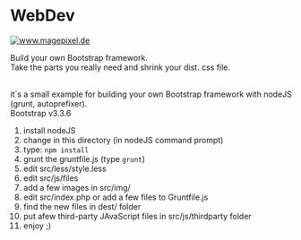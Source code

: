 # WebDev
<a target="_blank" href="http://www.imagepixel.de"><img src="http://www.imagepixel.de/img/logo.png" alt="www.magepixel.de"></a>


Build your own Bootstrap framework.<br>
Take the parts you really need and shrink your dist. css file.<br><br>

it´s a small example for building your own Bootstrap framework with nodeJS (grunt, autoprefixer).<br>
Bootstrap v3.3.6 <br>

1. install nodeJS <br>
2. change in this directory (in nodeJS command prompt) <br>
3. type: `npm install` <br>
4. grunt the gruntfile.js (type `grunt`)<br>
5. edit src/less/style.less <br>
6. edit src/js/files
7. add a few images in src/img/
8. edit src/index.php or add a few files to Gruntfile.js
9. find the new files in dest/ folder
10. put afew third-party JAvaScript files in src/js/thirdparty folder 
11. enjoy ;)




